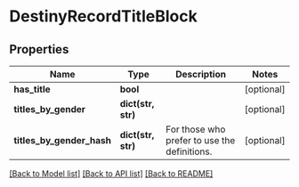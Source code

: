 # DestinyRecordTitleBlock

## Properties
Name | Type | Description | Notes
------------ | ------------- | ------------- | -------------
**has_title** | **bool** |  | [optional] 
**titles_by_gender** | **dict(str, str)** |  | [optional] 
**titles_by_gender_hash** | **dict(str, str)** | For those who prefer to use the definitions. | [optional] 

[[Back to Model list]](../README.md#documentation-for-models) [[Back to API list]](../README.md#documentation-for-api-endpoints) [[Back to README]](../README.md)


